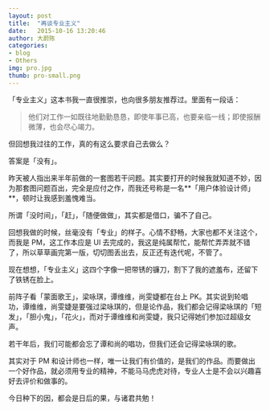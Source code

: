 ```yaml
---
layout: post
title:  "再谈专业主义"
date:   2015-10-16 13:20:46
author: 大蔚陈
categories: 
- blog
- Others
img: pro.jpg
thumb: pro-small.png
---
```


「专业主义」这本书我一直很推崇，也向很多朋友推荐过。里面有一段话：

> 他们对工作一如既往地勤勤恳恳，即使年事已高，也要亲临一线；即使报酬微薄，也会尽心竭力。

但回想我过往的工作，真的有这么要求自己去做么？

答案是「没有」。

昨天被人指出来半年前做的一套图若干问题。其实要打开的时候我就知道不妙，因为那套图问题百出，完全是应付之作，而我还号称是一名**「用户体验设计师」**，顿时让我感到羞愧难当。<!--more-->

所谓「没时间」，「赶」，「随便做做」，其实都是借口，骗不了自己。

回想我做的时候，丝毫没有「专业」的样子。心情不舒畅，大家也都不关注这个，而我是 PM，这工作本应是 UI 去完成的，我这是纯属帮忙，能帮忙弄弄就不错了，所以草草画完第一版，切切图丢出去，反正还有迭代呢，不管了。

现在想想，「专业主义」这四个字像一把带锈的镰刀，割下了我的遮羞布，还留下了铁锈在脸上。

前阵子看「蒙面歌王」，梁咏琪，谭维维，尚雯婕都在台上 PK。其实说到轮唱功，谭维维，尚雯婕是要强过梁咏琪的，但是论作品，我们都会记得梁咏琪的「短发」，「胆小鬼」，「花火」，而对于谭维维和尚雯婕，我只记得她们参加过超级女声。

若干年后，我们可能都会忘了谭和尚的唱功，但我们还会记得梁咏琪的歌。

其实对于 PM 和设计师也一样，唯一让我们有价值的，是我们的作品。而要做出一个好作品，就必须用专业的精神，不能马马虎虎对待，专业人士是不会以兴趣喜好去评价和做事的。

今日种下的因，都会是日后的果，与诸君共勉！







